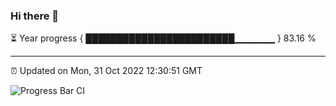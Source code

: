 ### Hi there 👋

⏳ Year progress { ████████████████████████▁▁▁▁▁▁ } 83.16 %

---

⏰ Updated on Mon, 31 Oct 2022 12:30:51 GMT

![Progress Bar CI](https://github.com/liununu/liununu/workflows/Progress%20Bar%20CI/badge.svg)
